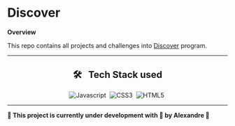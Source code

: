 # Discover

**Overview**

This repo contains all projects and challenges into [Discover](https://www.rocketseat.com.br/discover) program.

---


<div align="center">

## 🛠 &nbsp; Tech Stack used
  
![Javascript](https://img.shields.io/badge/-javascript-05122A?style=flat&logo=javascript)&nbsp;
![CSS3](https://img.shields.io/badge/-CSS3-05122A?style=flat&logo=css3)&nbsp;
![HTML5](https://img.shields.io/badge/-HTML5-05122A?style=flat&logo=html5)&nbsp;

</div>

---

**:construction: This project is currently under development with 🖤 by Alexandre :construction:**

